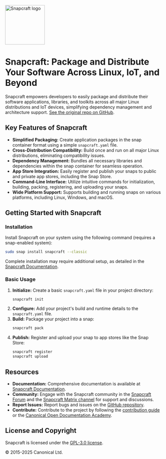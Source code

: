 <img src="https://dashboard.snapcraft.io/site_media/appmedia/2018/04/Snapcraft-logo-bird.png" alt="Snapcraft logo" style="height: 128px; display: block">

# Snapcraft: Package and Distribute Your Software Across Linux, IoT, and Beyond

Snapcraft empowers developers to easily package and distribute their software applications, libraries, and toolkits across all major Linux distributions and IoT devices, simplifying dependency management and architecture support.  [See the original repo on GitHub](https://github.com/canonical/snapcraft).

## Key Features of Snapcraft

*   **Simplified Packaging:** Create application packages in the snap container format using a simple `snapcraft.yaml` file.
*   **Cross-Distribution Compatibility:** Build once and run on all major Linux distributions, eliminating compatibility issues.
*   **Dependency Management:**  Bundles all necessary libraries and dependencies within the snap container for seamless operation.
*   **App Store Integration:** Easily register and publish your snaps to public and private app stores, including the Snap Store.
*   **Command-Line Interface:**  Utilize intuitive commands for initialization, building, packing, registering, and uploading your snaps.
*   **Wide Platform Support:** Supports building and running snaps on various platforms, including Linux, Windows, and macOS.

## Getting Started with Snapcraft

### Installation

Install Snapcraft on your system using the following command (requires a snap-enabled system):

```bash
sudo snap install snapcraft --classic
```

Complete installation may require additional setup, as detailed in the [Snapcraft Documentation](https://documentation.ubuntu.com/snapcraft/stable/how-to/setup/set-up-snapcraft).

### Basic Usage

1.  **Initialize:** Create a basic `snapcraft.yaml` file in your project directory:
    ```bash
    snapcraft init
    ```
2.  **Configure:** Add your project's build and runtime details to the `snapcraft.yaml` file.
3.  **Build:** Package your project into a snap:
    ```bash
    snapcraft pack
    ```
4.  **Publish:**  Register and upload your snap to app stores like the Snap Store:
    ```bash
    snapcraft register
    snapcraft upload
    ```

## Resources

*   **Documentation:** Comprehensive documentation is available at [Snapcraft Documentation](https://documentation.ubuntu.com/snapcraft/stable).
*   **Community:** Engage with the Snapcraft community in the [Snapcraft Forum](https://forum.snapcraft.io) and the [Snapcraft Matrix channel](https://matrix.to/#/#snapcraft:ubuntu.com) for support and discussions.
*   **Report Issues:** Report bugs and issues on the [GitHub repository](https://github.com/canonical/snapcraft/issues).
*   **Contribute:** Contribute to the project by following the [contribution guide](CONTRIBUTING.md) or the [Canonical Open Documentation Academy](https://github.com/canonical/open-documentation-academy).

## License and Copyright

Snapcraft is licensed under the [GPL-3.0 license](LICENSE).

© 2015-2025 Canonical Ltd.